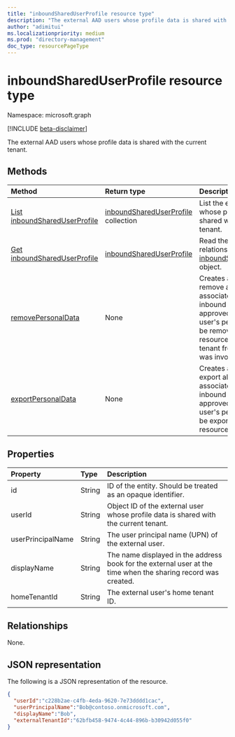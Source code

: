 ```yaml
---
title: "inboundSharedUserProfile resource type"
description: "The external AAD users whose profile data is shared with the current tenant."
author: "adimitui"
ms.localizationpriority: medium
ms.prod: "directory-management"
doc_type: resourcePageType
---
```


# inboundSharedUserProfile resource type

Namespace: microsoft.graph

[!INCLUDE [beta-disclaimer](../../includes/beta-disclaimer.md)]

The external AAD users whose profile data is shared with the current tenant.

## Methods
|Method|Return type|Description|
|:---|:---|:---|
|[List inboundSharedUserProfile](../api/inboundSharedUserProfile-list.md)|[inboundSharedUserProfile](../resources/inboundSharedUserProfile.md) collection|List the external users whose profile data is shared with the current tenant.|
|[Get inboundSharedUserProfile](../api/inboundSharedUserProfile-get.md)|[inboundSharedUserProfile](../resources/inboundSharedUserProfile.md)|Read the properties and relationships of a [inboundSharedUserProfile](../resources/inboundSharedUserProfile.md) object.|
|[removePersonalData](../api/inboundSharedUserProfile-remove.md)|None|Creates a request to remove all personal data associated with an inbound shared user. If approved, the external user's personal data will be removed from the resource tenant (the tenant from which this API was invoked).|
|[exportPersonalData](../api/inboundSharedUserProfile-export.md)|None|Creates a request to export all personal data associated with an inbound shared user. If approved, the external user's personal data will be exported from the resource tenant.|

## Properties
|Property|Type|Description|
|:---|:---|:---|
| id | String | ID of the entity. Should be treated as an opaque identifier. |
| userId | String | Object ID of the external user whose profile data is shared with the current tenant. |
| userPrincipalName | String | The user principal name (UPN) of the external user. |
| displayName | String | The name displayed in the address book for the external user at the time when the sharing record was created. |
| homeTenantId | String | The external user's home tenant ID. |

## Relationships
None.

## JSON representation
The following is a JSON representation of the resource.
<!-- {
  "blockType": "resource",
  "keyProperty": "id",
  "@odata.type": "microsoft.graph.tenantRelationshipRoot",
  "openType": false
}
-->
``` json
{
  "userId":"c228b2ae-c4fb-4eda-9620-7e73dddd1cac",
  "userPrincipalName":"Bob@contoso.onmicrosoft.com",
  "displayName":"Bob",
  "externalTenantId":"62bfb458-9474-4c44-896b-b30942d055f0"
}
```